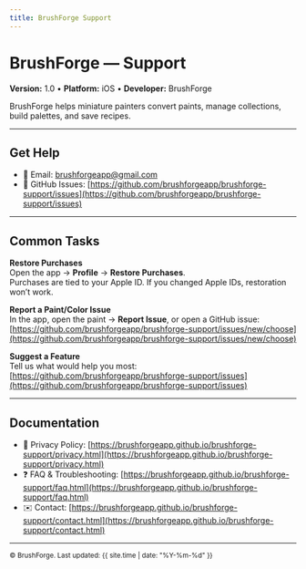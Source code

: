 ```yaml
---
title: BrushForge Support
---
```


# BrushForge — Support

**Version:** 1.0 • **Platform:** iOS • **Developer:** BrushForge

BrushForge helps miniature painters convert paints, manage collections, build palettes, and save recipes.

---

## Get Help

- 📧 Email: [brushforgeapp@gmail.com](mailto:brushforgeapp@gmail.com)
- 🐙 GitHub Issues: [https://github.com/brushforgeapp/brushforge-support/issues](https://github.com/brushforgeapp/brushforge-support/issues)

---

## Common Tasks

**Restore Purchases**  
Open the app → **Profile** → **Restore Purchases**.  
Purchases are tied to your Apple ID. If you changed Apple IDs, restoration won’t work.

**Report a Paint/Color Issue**  
In the app, open the paint → **Report Issue**, or open a GitHub issue:  
[https://github.com/brushforgeapp/brushforge-support/issues/new/choose](https://github.com/brushforgeapp/brushforge-support/issues/new/choose)

**Suggest a Feature**  
Tell us what would help you most:  
[https://github.com/brushforgeapp/brushforge-support/issues](https://github.com/brushforgeapp/brushforge-support/issues)

---

## Documentation

- 🔐 Privacy Policy: [https://brushforgeapp.github.io/brushforge-support/privacy.html](https://brushforgeapp.github.io/brushforge-support/privacy.html)
- ❓ FAQ & Troubleshooting: [https://brushforgeapp.github.io/brushforge-support/faq.html](https://brushforgeapp.github.io/brushforge-support/faq.html)
- ✉️ Contact: [https://brushforgeapp.github.io/brushforge-support/contact.html](https://brushforgeapp.github.io/brushforge-support/contact.html)

---

<sub>© BrushForge. Last updated: {{ site.time | date: "%Y-%m-%d" }}</sub>
